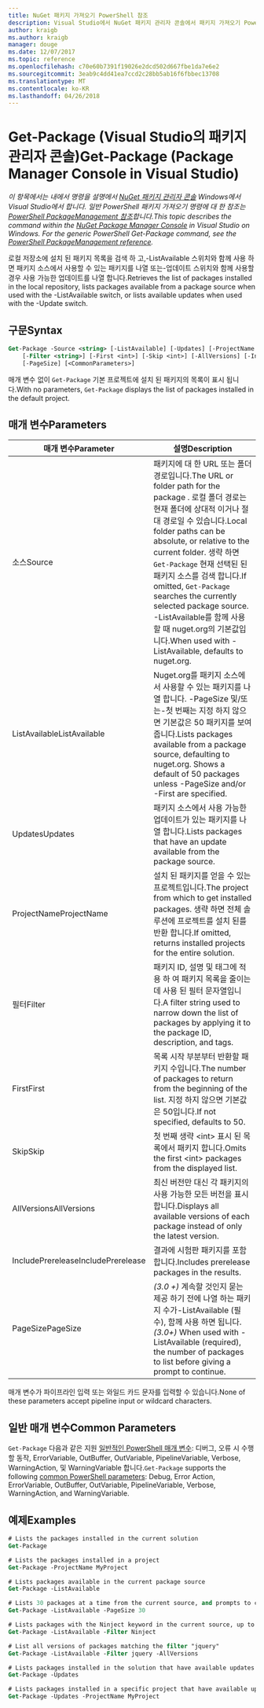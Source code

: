 ```yaml
---
title: NuGet 패키지 가져오기 PowerShell 참조
description: Visual Studio에서 NuGet 패키지 관리자 콘솔에서 패키지 가져오기 PowerShell 명령에 대 한 참조입니다.
author: kraigb
ms.author: kraigb
manager: douge
ms.date: 12/07/2017
ms.topic: reference
ms.openlocfilehash: c70e60b7391f19026e2dcd502d667fbe1da7e6e2
ms.sourcegitcommit: 3eab9c4dd41ea7ccd2c28bb5ab16f6fbbec13708
ms.translationtype: MT
ms.contentlocale: ko-KR
ms.lasthandoff: 04/26/2018
---
```

# <a name="get-package-package-manager-console-in-visual-studio"></a><span data-ttu-id="e062b-103">Get-Package (Visual Studio의 패키지 관리자 콘솔)</span><span class="sxs-lookup"><span data-stu-id="e062b-103">Get-Package (Package Manager Console in Visual Studio)</span></span>

<span data-ttu-id="e062b-104">*이 항목에서는 내에서 명령을 설명에서 [NuGet 패키지 관리자 콘솔](package-manager-console.md) Windows에서 Visual Studio에서 합니다. 일반 PowerShell 패키지 가져오기 명령에 대 한 참조는 [PowerShell PackageManagement 참조](/powershell/module/packagemanagement/?view=powershell-6)합니다.*</span><span class="sxs-lookup"><span data-stu-id="e062b-104">*This topic describes the command within the [NuGet Package Manager Console](package-manager-console.md) in Visual Studio on Windows. For the generic PowerShell Get-Package command, see the [PowerShell PackageManagement reference](/powershell/module/packagemanagement/?view=powershell-6).*</span></span>

<span data-ttu-id="e062b-105">로컬 저장소에 설치 된 패키지 목록을 검색 하 고,-ListAvailable 스위치와 함께 사용 하면 패키지 소스에서 사용할 수 있는 패키지를 나열 또는-업데이트 스위치와 함께 사용할 경우 사용 가능한 업데이트를 나열 합니다.</span><span class="sxs-lookup"><span data-stu-id="e062b-105">Retrieves the list of packages installed in the local repository, lists packages available from a package source when used with the -ListAvailable switch, or lists available updates when used with the -Update switch.</span></span>

## <a name="syntax"></a><span data-ttu-id="e062b-106">구문</span><span class="sxs-lookup"><span data-stu-id="e062b-106">Syntax</span></span>

```ps
Get-Package -Source <string> [-ListAvailable] [-Updates] [-ProjectName <string>]
    [-Filter <string>] [-First <int>] [-Skip <int>] [-AllVersions] [-IncludePrerelease]
    [-PageSize] [<CommonParameters>]
```

<span data-ttu-id="e062b-107">매개 변수 없이 `Get-Package` 기본 프로젝트에 설치 된 패키지의 목록이 표시 됩니다.</span><span class="sxs-lookup"><span data-stu-id="e062b-107">With no parameters, `Get-Package` displays the list of packages installed in the default project.</span></span>

## <a name="parameters"></a><span data-ttu-id="e062b-108">매개 변수</span><span class="sxs-lookup"><span data-stu-id="e062b-108">Parameters</span></span>

| <span data-ttu-id="e062b-109">매개 변수</span><span class="sxs-lookup"><span data-stu-id="e062b-109">Parameter</span></span> | <span data-ttu-id="e062b-110">설명</span><span class="sxs-lookup"><span data-stu-id="e062b-110">Description</span></span> |
| --- | --- |
| <span data-ttu-id="e062b-111">소스</span><span class="sxs-lookup"><span data-stu-id="e062b-111">Source</span></span> | <span data-ttu-id="e062b-112">패키지에 대 한 URL 또는 폴더 경로입니다.</span><span class="sxs-lookup"><span data-stu-id="e062b-112">The URL or folder path for the package .</span></span> <span data-ttu-id="e062b-113">로컬 폴더 경로는 현재 폴더에 상대적 이거나 절대 경로일 수 있습니다.</span><span class="sxs-lookup"><span data-stu-id="e062b-113">Local folder paths can be absolute, or relative to the current folder.</span></span> <span data-ttu-id="e062b-114">생략 하면 `Get-Package` 현재 선택된 된 패키지 소스를 검색 합니다.</span><span class="sxs-lookup"><span data-stu-id="e062b-114">If omitted, `Get-Package` searches the currently selected package source.</span></span> <span data-ttu-id="e062b-115">-ListAvailable를 함께 사용할 때 nuget.org의 기본값입니다.</span><span class="sxs-lookup"><span data-stu-id="e062b-115">When used with -ListAvailable, defaults to nuget.org.</span></span> |
| <span data-ttu-id="e062b-116">ListAvailable</span><span class="sxs-lookup"><span data-stu-id="e062b-116">ListAvailable</span></span> | <span data-ttu-id="e062b-117">Nuget.org를 패키지 소스에서 사용할 수 있는 패키지를 나열 합니다. -PageSize 및/또는-첫 번째는 지정 하지 않으면 기본값은 50 패키지를 보여 줍니다.</span><span class="sxs-lookup"><span data-stu-id="e062b-117">Lists packages available from a package source, defaulting to nuget.org. Shows a default of 50 packages unless -PageSize and/or -First are specified.</span></span> |
| <span data-ttu-id="e062b-118">Updates</span><span class="sxs-lookup"><span data-stu-id="e062b-118">Updates</span></span> | <span data-ttu-id="e062b-119">패키지 소스에서 사용 가능한 업데이트가 있는 패키지를 나열 합니다.</span><span class="sxs-lookup"><span data-stu-id="e062b-119">Lists packages that have an update available from the package source.</span></span> |
| <span data-ttu-id="e062b-120">ProjectName</span><span class="sxs-lookup"><span data-stu-id="e062b-120">ProjectName</span></span> | <span data-ttu-id="e062b-121">설치 된 패키지를 얻을 수 있는 프로젝트입니다.</span><span class="sxs-lookup"><span data-stu-id="e062b-121">The project from which to get installed packages.</span></span> <span data-ttu-id="e062b-122">생략 하면 전체 솔루션에 프로젝트를 설치 된를 반환 합니다.</span><span class="sxs-lookup"><span data-stu-id="e062b-122">If omitted, returns installed projects for the entire solution.</span></span> |
| <span data-ttu-id="e062b-123">필터</span><span class="sxs-lookup"><span data-stu-id="e062b-123">Filter</span></span> | <span data-ttu-id="e062b-124">패키지 ID, 설명 및 태그에 적용 하 여 패키지 목록을 줄이는 데 사용 된 필터 문자열입니다.</span><span class="sxs-lookup"><span data-stu-id="e062b-124">A filter string used to narrow down the list of packages by applying it to the package ID, description, and tags.</span></span> |
| <span data-ttu-id="e062b-125">First</span><span class="sxs-lookup"><span data-stu-id="e062b-125">First</span></span> | <span data-ttu-id="e062b-126">목록 시작 부분부터 반환할 패키지 수입니다.</span><span class="sxs-lookup"><span data-stu-id="e062b-126">The number of packages to return from the beginning of the list.</span></span> <span data-ttu-id="e062b-127">지정 하지 않으면 기본값은 50입니다.</span><span class="sxs-lookup"><span data-stu-id="e062b-127">If not specified, defaults to 50.</span></span> |
| <span data-ttu-id="e062b-128">Skip</span><span class="sxs-lookup"><span data-stu-id="e062b-128">Skip</span></span> | <span data-ttu-id="e062b-129">첫 번째 생략 &lt;int&gt; 표시 된 목록에서 패키지 합니다.</span><span class="sxs-lookup"><span data-stu-id="e062b-129">Omits the first &lt;int&gt; packages from the displayed list.</span></span>  |
| <span data-ttu-id="e062b-130">AllVersions</span><span class="sxs-lookup"><span data-stu-id="e062b-130">AllVersions</span></span> | <span data-ttu-id="e062b-131">최신 버전만 대신 각 패키지의 사용 가능한 모든 버전을 표시합니다.</span><span class="sxs-lookup"><span data-stu-id="e062b-131">Displays all available versions of each package instead of only the latest version.</span></span> |
| <span data-ttu-id="e062b-132">IncludePrerelease</span><span class="sxs-lookup"><span data-stu-id="e062b-132">IncludePrerelease</span></span> | <span data-ttu-id="e062b-133">결과에 시험판 패키지를 포함합니다.</span><span class="sxs-lookup"><span data-stu-id="e062b-133">Includes prerelease packages in the results.</span></span> |
| <span data-ttu-id="e062b-134">PageSize</span><span class="sxs-lookup"><span data-stu-id="e062b-134">PageSize</span></span> | <span data-ttu-id="e062b-135">*(3.0 +)*  계속할 것인지 묻는 제공 하기 전에 나열 하는 패키지 수가-ListAvailable (필수), 함께 사용 하면 됩니다.</span><span class="sxs-lookup"><span data-stu-id="e062b-135">*(3.0+)* When used with -ListAvailable (required), the number of packages to list before giving a prompt to continue.</span></span> |

<span data-ttu-id="e062b-136">매개 변수가 파이프라인 입력 또는 와일드 카드 문자를 입력할 수 있습니다.</span><span class="sxs-lookup"><span data-stu-id="e062b-136">None of these parameters accept pipeline input or wildcard characters.</span></span>

## <a name="common-parameters"></a><span data-ttu-id="e062b-137">일반 매개 변수</span><span class="sxs-lookup"><span data-stu-id="e062b-137">Common Parameters</span></span>

<span data-ttu-id="e062b-138">`Get-Package` 다음과 같은 지원 [일반적인 PowerShell 매개 변수](http://go.microsoft.com/fwlink/?LinkID=113216): 디버그, 오류 시 수행할 동작, ErrorVariable, OutBuffer, OutVariable, PipelineVariable, Verbose, WarningAction, 및 WarningVariable 합니다.</span><span class="sxs-lookup"><span data-stu-id="e062b-138">`Get-Package` supports the following [common PowerShell parameters](http://go.microsoft.com/fwlink/?LinkID=113216): Debug, Error Action, ErrorVariable, OutBuffer, OutVariable, PipelineVariable, Verbose, WarningAction, and WarningVariable.</span></span>

## <a name="examples"></a><span data-ttu-id="e062b-139">예제</span><span class="sxs-lookup"><span data-stu-id="e062b-139">Examples</span></span>

```ps
# Lists the packages installed in the current solution
Get-Package

# Lists the packages installed in a project
Get-Package -ProjectName MyProject

# Lists packages available in the current package source
Get-Package -ListAvailable

# Lists 30 packages at a time from the current source, and prompts to continue if more are available
Get-Package -ListAvailable -PageSize 30

# Lists packages with the Ninject keyword in the current source, up to 50
Get-Package -ListAvailable -Filter Ninject

# List all versions of packages matching the filter "jquery"
Get-Package -ListAvailable -Filter jquery -AllVersions

# Lists packages installed in the solution that have available updates
Get-Package -Updates

# Lists packages installed in a specific project that have available updates
Get-Package -Updates -ProjectName MyProject
```
